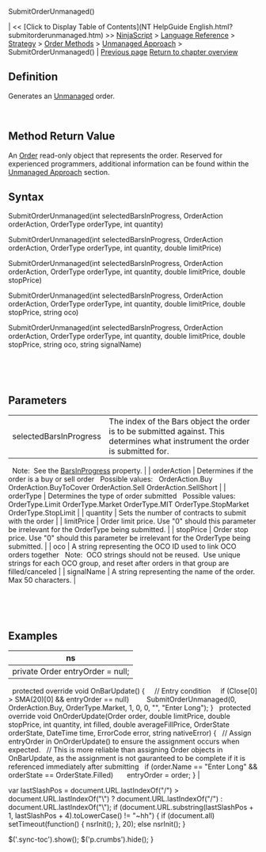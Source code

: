 ﻿










 


SubmitOrderUnmanaged()







| &lt;&lt; [Click to Display Table of Contents](NT HelpGuide English.html?submitorderunmanaged.htm) &gt;&gt;
 [NinjaScript](ninjascript.htm) &gt; [Language Reference](language_reference_wip.htm) &gt; [Strategy](strategy.htm) &gt; [Order Methods](order_methods.htm) &gt; [Unmanaged Approach](unmanaged_approach.htm) &gt;
SubmitOrderUnmanaged() | [Previous page](isunmanaged.htm)
[Return to chapter overview](unmanaged_approach.htm)










Definition
----------


Generates an [Unmanaged](isunmanaged.htm) order.


 


Method Return Value
-------------------


An [Order](order.htm) read-only object that represents the order. Reserved for experienced programmers, additional information can be found within the [Unmanaged Approach](unmanaged_approach.htm) section.



Syntax
------


SubmitOrderUnmanaged(int selectedBarsInProgress, OrderAction orderAction, OrderType orderType, int quantity)  

SubmitOrderUnmanaged(int selectedBarsInProgress, OrderAction orderAction, OrderType orderType, int quantity, double limitPrice)  

SubmitOrderUnmanaged(int selectedBarsInProgress, OrderAction orderAction, OrderType orderType, int quantity, double limitPrice, double stopPrice)  

SubmitOrderUnmanaged(int selectedBarsInProgress, OrderAction orderAction, OrderType orderType, int quantity, double limitPrice, double stopPrice, string oco)  

SubmitOrderUnmanaged(int selectedBarsInProgress, OrderAction orderAction, OrderType orderType, int quantity, double limitPrice, double stopPrice, string oco, string signalName)


 


 


Parameters
----------




|  |  |
| --- | --- |
| selectedBarsInProgress | The index of the Bars object the order is to be submitted against. This determines what instrument the order is submitted for.
 
Note:  See the [BarsInProgress](barsinprogress.htm) property.  |
| orderAction | Determines if the order is a buy or sell order
 
Possible values:
 
OrderAction.Buy
OrderAction.BuyToCover
OrderAction.Sell
OrderAction.SellShort |
| orderType | Determines the type of order submitted 
 
Possible values:
 
OrderType.Limit
OrderType.Market
OrderType.MIT
OrderType.StopMarket
OrderType.StopLimit |
| quantity | Sets the number of contracts to submit with the order |
| limitPrice | Order limit price. Use "0" should this parameter be irrelevant for the OrderType being submitted. |
| stopPrice | Order stop price. Use "0" should this parameter be irrelevant for the OrderType being submitted. |
| oco | A string representing the OCO ID used to link OCO orders together 
 
Note:  OCO strings should not be reused.  Use unique strings for each OCO group, and reset after orders in that group are filled/canceled |
| signalName | A string representing the name of the order. Max 50 characters. |



 


 


Examples
--------




| ns |
| --- |
| private Order entryOrder = null;
 
protected override void OnBarUpdate()
{
     // Entry condition
     if (Close[0] &gt; SMA(20)[0] &amp;&amp; entryOrder == null)
         SubmitOrderUnmanaged(0, OrderAction.Buy, OrderType.Market, 1, 0, 0, "", "Enter Long");
}
 
protected override void OnOrderUpdate(Order order, double limitPrice, double stopPrice, int quantity, int filled, double averageFillPrice, OrderState orderState, DateTime time, ErrorCode error, string nativeError)
{
   // Assign entryOrder in OnOrderUpdate() to ensure the assignment occurs when expected.
   // This is more reliable than assigning Order objects in OnBarUpdate, as the assignment is not gauranteed to be complete if it is referenced immediately after submitting
   if (order.Name == "Enter Long" &amp;&amp; orderState == OrderState.Filled)
       entryOrder = order;
} |






 
 var lastSlashPos = document.URL.lastIndexOf("/") &gt; document.URL.lastIndexOf("\\") ? document.URL.lastIndexOf("/") : document.URL.lastIndexOf("\\");
 if (document.URL.substring(lastSlashPos + 1, lastSlashPos + 4).toLowerCase() != "~hh") {
 if (document.all) setTimeout(function() {
 nsrInit();
 }, 20);
 else nsrInit();
 }
 
 
 $('.sync-toc').show();
 $('p.crumbs').hide();
 }
 
 
 



